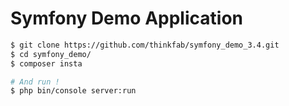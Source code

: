 Symfony Demo Application
========================

```bash
$ git clone https://github.com/thinkfab/symfony_demo_3.4.git
$ cd symfony_demo/
$ composer insta

# And run !
$ php bin/console server:run
```
